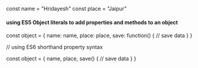 const name = "Hridayesh"
const place = "Jaipur"

#### using ES5 Object literals to add properties and methods to an object
const object = {
  name: name,
  place: place,
  save: function() {
    // save data
  }
}

// using ES6 shorthand property syntax

const object = {
  name, 
  place,
  save() {
   // save data
  }
}
